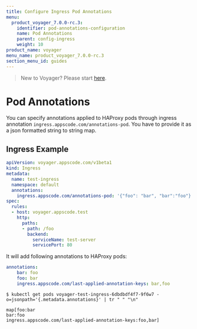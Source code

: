 ```yaml
---
title: Configure Ingress Pod Annotations
menu:
  product_voyager_7.0.0-rc.3:
    identifier: pod-annotations-configuration
    name: Pod Annotations
    parent: config-ingress
    weight: 10
product_name: voyager
menu_name: product_voyager_7.0.0-rc.3
section_menu_id: guides
---
```

> New to Voyager? Please start [here](/docs/concepts/overview.md).

# Pod Annotations

You can specify annotations applied to HAProxy pods through ingress annotation `ingress.appscode.com/annotations-pod`. You have to provide it as a json formatted string to string map.

## Ingress Example

```yaml
apiVersion: voyager.appscode.com/v1beta1
kind: Ingress
metadata:
  name: test-ingress
  namespace: default
  annotations:
    ingress.appscode.com/annotations-pod: '{"foo": "bar", "bar":"foo"}'
spec:
  rules:
  - host: voyager.appscode.test
    http:
      paths:
      - path: /foo
        backend:
          serviceName: test-server
          servicePort: 80
```

It will add following annotations to HAProxy pods:

```yaml
annotations:
    bar: foo
    foo: bar
    ingress.appscode.com/last-applied-annotation-keys: bar,foo
```

```console
$ kubectl get pods voyager-test-ingress-6dbdbdf4f7-9f6w7 -o=jsonpath='{.metadata.annotations}' | tr " " "\n"

map[foo:bar
bar:foo
ingress.appscode.com/last-applied-annotation-keys:foo,bar]
```